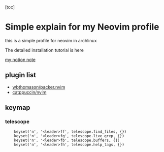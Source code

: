 [toc]

# Simple explain for my Neovim profile

this is a simple profile for neovim in archlinux

The detailed installation tutorial is here

[my notion note](https://water-crest-907.notion.site/neovim-in-archlinux-40e46fe1c5a34026856d7d5efccff834)

## plugin list

- [wbthomason/packer.nvim](https://github.com/wbthomason/packer.nvim)
- [catppuccin/nvim](https://github.com/catppuccin/nvim)

## keymap

### telescope

```
    keyset('n', '<leader>ff', telescope.find_files, {})
    keyset('n', '<leader>fg', telescope.live_grep, {})
    keyset('n', '<leader>fb', telescope.buffers, {})
    keyset('n', '<leader>fh', telescope.help_tags, {})
```

